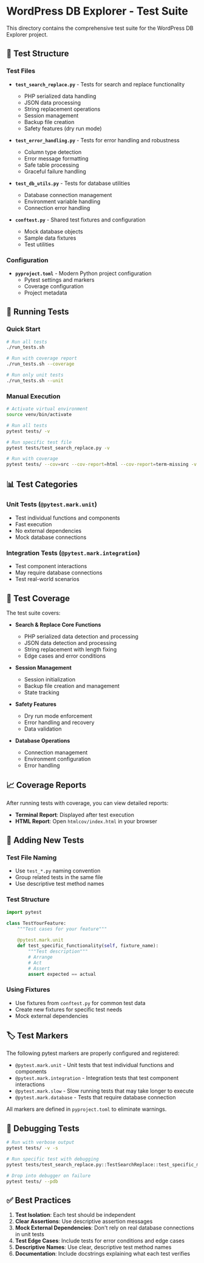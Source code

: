 # WordPress DB Explorer - Test Suite

This directory contains the comprehensive test suite for the WordPress DB Explorer project.

## 🧪 Test Structure

### Test Files

- **`test_search_replace.py`** - Tests for search and replace functionality
  - PHP serialized data handling
  - JSON data processing
  - String replacement operations
  - Session management
  - Backup file creation
  - Safety features (dry run mode)

- **`test_error_handling.py`** - Tests for error handling and robustness
  - Column type detection
  - Error message formatting
  - Safe table processing
  - Graceful failure handling

- **`test_db_utils.py`** - Tests for database utilities
  - Database connection management
  - Environment variable handling
  - Connection error handling

- **`conftest.py`** - Shared test fixtures and configuration
  - Mock database objects
  - Sample data fixtures
  - Test utilities

### Configuration

- **`pyproject.toml`** - Modern Python project configuration
  - Pytest settings and markers
  - Coverage configuration
  - Project metadata

## 🚀 Running Tests

### Quick Start
```bash
# Run all tests
./run_tests.sh

# Run with coverage report
./run_tests.sh --coverage

# Run only unit tests
./run_tests.sh --unit
```

### Manual Execution
```bash
# Activate virtual environment
source venv/bin/activate

# Run all tests
pytest tests/ -v

# Run specific test file
pytest tests/test_search_replace.py -v

# Run with coverage
pytest tests/ --cov=src --cov-report=html --cov-report=term-missing -v
```

## 📊 Test Categories

### Unit Tests (`@pytest.mark.unit`)
- Test individual functions and components
- Fast execution
- No external dependencies
- Mock database connections

### Integration Tests (`@pytest.mark.integration`)
- Test component interactions
- May require database connections
- Test real-world scenarios

## 🎯 Test Coverage

The test suite covers:

- **Search & Replace Core Functions**
  - PHP serialized data detection and processing
  - JSON data detection and processing
  - String replacement with length fixing
  - Edge cases and error conditions

- **Session Management**
  - Session initialization
  - Backup file creation and management
  - State tracking

- **Safety Features**
  - Dry run mode enforcement
  - Error handling and recovery
  - Data validation

- **Database Operations**
  - Connection management
  - Environment configuration
  - Error handling

## 📈 Coverage Reports

After running tests with coverage, you can view detailed reports:

- **Terminal Report**: Displayed after test execution
- **HTML Report**: Open `htmlcov/index.html` in your browser

## 🔧 Adding New Tests

### Test File Naming
- Use `test_*.py` naming convention
- Group related tests in the same file
- Use descriptive test method names

### Test Structure
```python
import pytest

class TestYourFeature:
    """Test cases for your feature"""
    
    @pytest.mark.unit
    def test_specific_functionality(self, fixture_name):
        """Test description"""
        # Arrange
        # Act
        # Assert
        assert expected == actual
```

### Using Fixtures
- Use fixtures from `conftest.py` for common test data
- Create new fixtures for specific test needs
- Mock external dependencies

## 🏷️ Test Markers

The following pytest markers are properly configured and registered:

- `@pytest.mark.unit` - Unit tests that test individual functions and components
- `@pytest.mark.integration` - Integration tests that test component interactions
- `@pytest.mark.slow` - Slow running tests that may take longer to execute
- `@pytest.mark.database` - Tests that require database connection

All markers are defined in `pyproject.toml` to eliminate warnings.

## 🐛 Debugging Tests

```bash
# Run with verbose output
pytest tests/ -v -s

# Run specific test with debugging
pytest tests/test_search_replace.py::TestSearchReplace::test_specific_method -v -s

# Drop into debugger on failure
pytest tests/ --pdb
```

## ✅ Best Practices

1. **Test Isolation**: Each test should be independent
2. **Clear Assertions**: Use descriptive assertion messages
3. **Mock External Dependencies**: Don't rely on real database connections in unit tests
4. **Test Edge Cases**: Include tests for error conditions and edge cases
5. **Descriptive Names**: Use clear, descriptive test method names
6. **Documentation**: Include docstrings explaining what each test verifies

